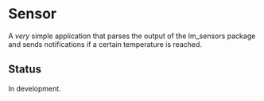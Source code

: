 # Sensor

A *very* simple application that parses the output of the lm_sensors package and sends notifications if a certain temperature is reached.

## Status

In development.
